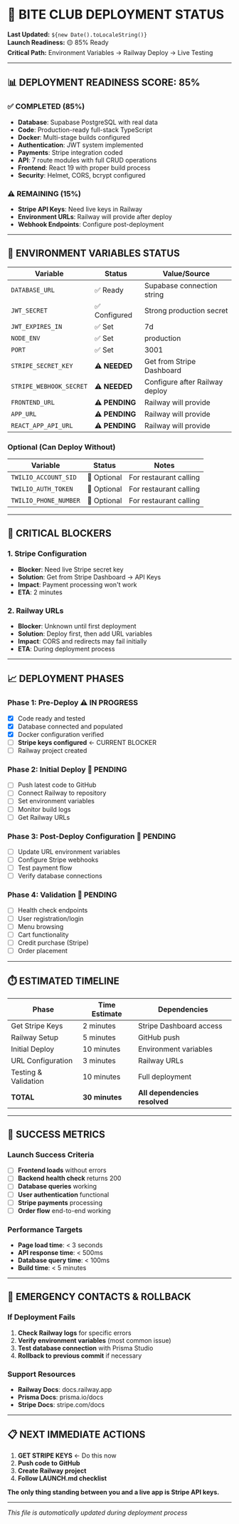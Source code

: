 # 🚀 BITE CLUB DEPLOYMENT STATUS

**Last Updated:** `${new Date().toLocaleString()}`  
**Launch Readiness:** 🟡 85% Ready  
**Critical Path:** Environment Variables → Railway Deploy → Live Testing

---

## 📊 DEPLOYMENT READINESS SCORE: 85%

### ✅ COMPLETED (85%)
- **Database**: Supabase PostgreSQL with real data
- **Code**: Production-ready full-stack TypeScript
- **Docker**: Multi-stage builds configured
- **Authentication**: JWT system implemented
- **Payments**: Stripe integration coded
- **API**: 7 route modules with full CRUD operations
- **Frontend**: React 19 with proper build process
- **Security**: Helmet, CORS, bcrypt configured

### ⚠️ REMAINING (15%)
- **Stripe API Keys**: Need live keys in Railway
- **Environment URLs**: Railway will provide after deploy
- **Webhook Endpoints**: Configure post-deployment

---

## 🔧 ENVIRONMENT VARIABLES STATUS

| Variable | Status | Value/Source |
|----------|--------|--------------|
| `DATABASE_URL` | ✅ Ready | Supabase connection string |
| `JWT_SECRET` | ✅ Configured | Strong production secret |
| `JWT_EXPIRES_IN` | ✅ Set | 7d |
| `NODE_ENV` | ✅ Set | production |
| `PORT` | ✅ Set | 3001 |
| `STRIPE_SECRET_KEY` | ⚠️ **NEEDED** | Get from Stripe Dashboard |
| `STRIPE_WEBHOOK_SECRET` | ⚠️ **NEEDED** | Configure after Railway deploy |
| `FRONTEND_URL` | ⚠️ **PENDING** | Railway will provide |
| `APP_URL` | ⚠️ **PENDING** | Railway will provide |
| `REACT_APP_API_URL` | ⚠️ **PENDING** | Railway will provide |

### Optional (Can Deploy Without)
| Variable | Status | Notes |
|----------|--------|-------|
| `TWILIO_ACCOUNT_SID` | 🔄 Optional | For restaurant calling |
| `TWILIO_AUTH_TOKEN` | 🔄 Optional | For restaurant calling |
| `TWILIO_PHONE_NUMBER` | 🔄 Optional | For restaurant calling |

---

## 🚨 CRITICAL BLOCKERS

### 1. **Stripe Configuration** 
- **Blocker**: Need live Stripe secret key
- **Solution**: Get from Stripe Dashboard → API Keys
- **Impact**: Payment processing won't work
- **ETA**: 2 minutes

### 2. **Railway URLs**
- **Blocker**: Unknown until first deployment
- **Solution**: Deploy first, then add URL variables
- **Impact**: CORS and redirects may fail initially
- **ETA**: During deployment process

---

## 📈 DEPLOYMENT PHASES

### Phase 1: Pre-Deploy ⚠️ IN PROGRESS
- [x] Code ready and tested
- [x] Database connected and populated
- [x] Docker configuration verified
- [ ] **Stripe keys configured** ← CURRENT BLOCKER
- [ ] Railway project created

### Phase 2: Initial Deploy 🔄 PENDING
- [ ] Push latest code to GitHub
- [ ] Connect Railway to repository
- [ ] Set environment variables
- [ ] Monitor build logs
- [ ] Get Railway URLs

### Phase 3: Post-Deploy Configuration 🔄 PENDING
- [ ] Update URL environment variables
- [ ] Configure Stripe webhooks
- [ ] Test payment flow
- [ ] Verify database connections

### Phase 4: Validation 🔄 PENDING
- [ ] Health check endpoints
- [ ] User registration/login
- [ ] Menu browsing
- [ ] Cart functionality
- [ ] Credit purchase (Stripe)
- [ ] Order placement

---

## ⏱️ ESTIMATED TIMELINE

| Phase | Time Estimate | Dependencies |
|-------|---------------|--------------|
| Get Stripe Keys | 2 minutes | Stripe Dashboard access |
| Railway Setup | 5 minutes | GitHub push |
| Initial Deploy | 10 minutes | Environment variables |
| URL Configuration | 3 minutes | Railway URLs |
| Testing & Validation | 10 minutes | Full deployment |
| **TOTAL** | **30 minutes** | **All dependencies resolved** |

---

## 🎯 SUCCESS METRICS

### Launch Success Criteria
- [ ] **Frontend loads** without errors
- [ ] **Backend health check** returns 200
- [ ] **Database queries** working
- [ ] **User authentication** functional
- [ ] **Stripe payments** processing
- [ ] **Order flow** end-to-end working

### Performance Targets
- **Page load time**: < 3 seconds
- **API response time**: < 500ms
- **Database query time**: < 100ms
- **Build time**: < 5 minutes

---

## 🚨 EMERGENCY CONTACTS & ROLLBACK

### If Deployment Fails
1. **Check Railway logs** for specific errors
2. **Verify environment variables** (most common issue)
3. **Test database connection** with Prisma Studio
4. **Rollback to previous commit** if necessary

### Support Resources
- **Railway Docs**: docs.railway.app
- **Prisma Docs**: prisma.io/docs
- **Stripe Docs**: stripe.com/docs

---

## 📋 NEXT IMMEDIATE ACTIONS

1. **GET STRIPE KEYS** ← Do this now
2. **Push code to GitHub** 
3. **Create Railway project**
4. **Follow LAUNCH.md checklist**

**The only thing standing between you and a live app is Stripe API keys.**

---

*This file is automatically updated during deployment process*